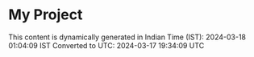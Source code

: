 # My Project

This content is dynamically generated in Indian Time (IST): 2024-03-18 01:04:09 IST
Converted to UTC: 2024-03-17 19:34:09 UTC

